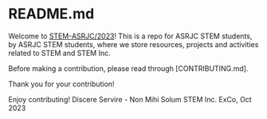 # README.md
Welcome to [STEM-ASRJC/2023](https://github.com/STEM-ASRJC/2023)! This is a repo for ASRJC STEM students, by ASRJC STEM students, where we store resources, projects and activities related to STEM and STEM Inc.

Before making a contribution, please read through [CONTRIBUTING.md].

Thank you for your contribution!

Enjoy contributing! Discere Servire - Non Mihi Solum
STEM Inc. ExCo, Oct 2023
